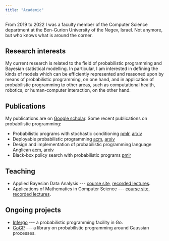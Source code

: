 ```yaml
---
title: "Academic"
---
```


From 2019 to 2022 I was a faculty member of the Computer Science
department at the Ben-Gurion University of the Negev, Israel.
Not anymore, but who knows what is around the corner.

## Research interests

My current research is related to the field of probabilistic
programming and Bayesian statistical modelling. In particular,
I am  interested in defining the kinds of models  which can
be efficiently represented and reasoned upon by means of
probabilistic programming, on one hand, and in application of
probabilistic programming to other areas, such as computational
health, robotics, or human-computer interaction, on the other
hand. 

## Publications

My publications are on [Google
scholar](http://scholar.google.com/citations?user=di9-aTh2Qk0C).  Some recent
publications on probabilistic programming:

* Probabilistic programs with stochastic conditioning [pmlr](http://proceedings.mlr.press/v139/tolpin21a.html), [arxiv](https://arxiv.org/abs/2010.00282)
* Deployable probabilistic programming [acm](https://dl.acm.org/citation.cfm?id=3359727), [arxiv](https://arxiv.org/abs/1906.11199)
* Design and implementation of probabilistic programming language Anglican [acm](https://dl.acm.org/citation.cfm?id=3064910), [arxiv](https://arxiv.org/abs/1608.05263)
* Black-box policy search with probabilistic programs [pmlr](http://proceedings.mlr.press/v51/vandemeent16.html)

## Teaching

* Applied Bayesian Data Analysis --- [course site](https://bgu-abda.bitbucket.io/), [recorded lectures](https://www.youtube.com/watch?v=zmVzOcgiXjA&list=PLyCpIuhZg8qCPIJNa9SQ65sfsBmiBaMqz).
* Applications of Mathematics in Computer Science --- [course site](https://www.cs.bgu.ac.il/~macs211/Main), [recorded lectures](https://www.youtube.com/watch?v=bVHMWIhd22U&list=PLyCpIuhZg8qA1MQrAqnqAvXJrvLSFbxF6).

## Ongoing projects

* [Infergo](http://infergo.org/) --- a probabilistic programming
  facility in Go.
* [GoGP](http://bitbucket.org/dtolpin/gogp) --- a library on
  probabilistic programming around Gaussian processes.
